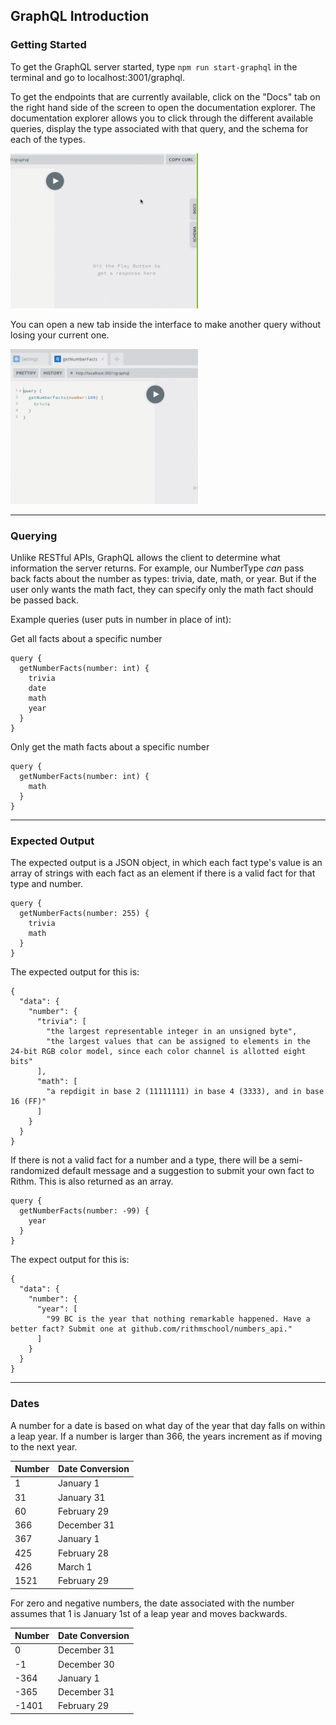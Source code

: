 ## GraphQL Introduction

### Getting Started

To get the GraphQL server started, type `npm run start-graphql` in the terminal and go to localhost:3001/graphql.

To get the endpoints that are currently available, click on the "Docs" tab on the right hand side of the screen to open the documentation explorer. The documentation explorer allows you to click through the different available queries, display the type associated with that query, and the schema for each of the types.

<img src="documentation_images/doc explorer.gif" width="300px"/>

You can open a new tab inside the interface to make another query without losing your current one.

<img src="documentation_images/newtab.gif" width="300px" />

---

### Querying

Unlike RESTful APIs, GraphQL allows the client to determine what information the server returns. For example, our NumberType _can_ pass back facts about the number as types: trivia, date, math, or year. But if the user only wants the math fact, they can specify only the math fact should be passed back.

Example queries (user puts in number in place of int):

Get all facts about a specific number

```
query {
  getNumberFacts(number: int) {
    trivia
    date
    math
    year
  }
}
```

Only get the math facts about a specific number

```
query {
  getNumberFacts(number: int) {
    math
  }
}
```

---

### Expected Output

The expected output is a JSON object, in which each fact type's value is an array of strings with each fact as an element if there is a valid fact for that type and number.

```
query {
  getNumberFacts(number: 255) {
    trivia
    math
  }
}
```

The expected output for this is:

```
{
  "data": {
    "number": {
      "trivia": [
        "the largest representable integer in an unsigned byte",
        "the largest values that can be assigned to elements in the 24-bit RGB color model, since each color channel is allotted eight bits"
      ],
      "math": [
        "a repdigit in base 2 (11111111) in base 4 (3333), and in base 16 (FF)"
      ]
    }
  }
}
```

If there is not a valid fact for a number and a type, there will be a semi-randomized default message and a suggestion to submit your own fact to Rithm. This is also returned as an array.

```
query {
  getNumberFacts(number: -99) {
    year
  }
}
```

The expect output for this is:

```
{
  "data": {
    "number": {
      "year": [
        "99 BC is the year that nothing remarkable happened. Have a better fact? Submit one at github.com/rithmschool/numbers_api."
      ]
    }
  }
}
```

---

### Dates

A number for a date is based on what day of the year that day falls on within a leap year. If a number is larger than 366, the years increment as if moving to the next year.

| Number | Date Conversion |
| ------ | --------------- |
| 1      | January 1       |
| 31     | January 31      |
| 60     | February 29     |
| 366    | December 31     |
| 367    | January 1       |
| 425    | February 28     |
| 426    | March 1         |
| 1521   | February 29     |

For zero and negative numbers, the date associated with the number assumes that 1 is January 1st of a leap year and moves backwards.

| Number | Date Conversion |
| ------ | --------------- |
| 0      | December 31     |
| -1     | December 30     |
| -364   | January 1       |
| -365   | December 31     |
| -1401  | February 29     |
